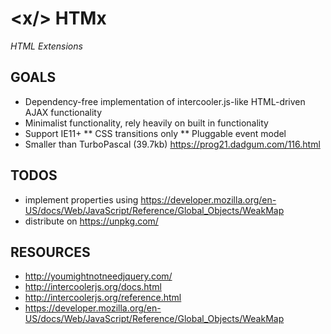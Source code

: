 # &lt;x/> HTMx 
*HTML Extensions*

## GOALS

* Dependency-free implementation of intercooler.js-like HTML-driven AJAX functionality
* Minimalist functionality, rely heavily on built in functionality
* Support IE11+
** CSS transitions only
** Pluggable event model
* Smaller than TurboPascal (39.7kb) https://prog21.dadgum.com/116.html

## TODOS

* implement properties using https://developer.mozilla.org/en-US/docs/Web/JavaScript/Reference/Global_Objects/WeakMap
* distribute on https://unpkg.com/

## RESOURCES

* http://youmightnotneedjquery.com/
* http://intercoolerjs.org/docs.html
* http://intercoolerjs.org/reference.html
* https://developer.mozilla.org/en-US/docs/Web/JavaScript/Reference/Global_Objects/WeakMap

